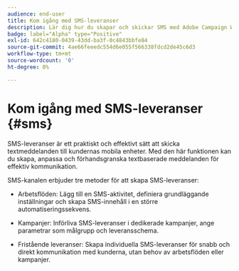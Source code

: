 ```yaml
---
audience: end-user
title: Kom igång med SMS-leveranser
description: Lär dig hur du skapar och skickar SMS med Adobe Campaign Web
badge: label="Alpha" type="Positive"
exl-id: 642c4180-0439-43dd-ba3f-0c4843bbfe84
source-git-commit: 4ae66feeedc554d6e055f566338fdcd2de45c6d3
workflow-type: tm+mt
source-wordcount: '0'
ht-degree: 0%

---
```


# Kom igång med SMS-leveranser {#sms}

SMS-leveranser är ett praktiskt och effektivt sätt att skicka textmeddelanden till kundernas mobila enheter. Med den här funktionen kan du skapa, anpassa och förhandsgranska textbaserade meddelanden för effektiv kommunikation.

SMS-kanalen erbjuder tre metoder för att skapa SMS-leveranser:

* Arbetsflöden: Lägg till en SMS-aktivitet, definiera grundläggande inställningar och skapa SMS-innehåll i en större automatiseringssekvens.

* Kampanjer: Införliva SMS-leveranser i dedikerade kampanjer, ange parametrar som målgrupp och leveransschema.

* Fristående leveranser: Skapa individuella SMS-leveranser för snabb och direkt kommunikation med kunderna, utan behov av arbetsflöden eller kampanjer.

<!--
<table style="table-layout:fixed"><tr style="border: 0;">
<td>
<a href="create-sms.md">
<img alt="Lead" src="">
</a>
<div><a href="create-sms.md"><strong>Create an SMS message</strong>
</div>
<p>
</td>
<td>
<a href="">
<img alt="Infrequent" src="">
</a>
<div>
<a href=""><strong>Send an SMS message</strong></a>
</div>
<p></td>
<td>
<a href="">
<img alt="Validation" src="">
</a>
<div>
<a href=""><strong>SMS opt-out management</strong></a>
</div>
<p>
</td>
</tr></table>
-->

